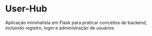 # User-Hub
Aplicação minimalista em Flask para praticar conceitos de backend, incluindo registro, login e administração de usuários
